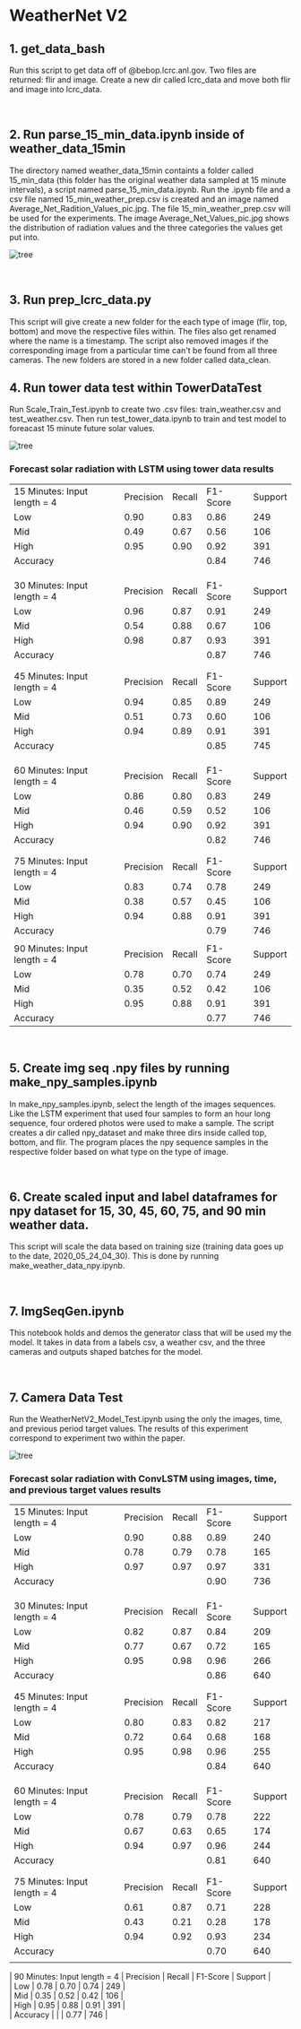 # WeatherNet V2

## 1. get_data_bash
Run this script to get data off of @bebop.lcrc.anl.gov. Two files are returned: flir and image. Create a new dir called lcrc_data and move both flir and image 
into lcrc_data.

<br>

## 2. Run parse_15_min_data.ipynb inside of weather_data_15min
The directory named weather_data_15min containts a folder called 15_min_data (this folder has the original weather data sampled at 15 minute intervals),
a script named parse_15_min_data.ipynb. Run the .ipynb file and a csv file named 15_min_weather_prep.csv is created and an image named Average_Net_Radition_Values_pic.jpg.
The file 15_min_weather_prep.csv will be used for the experiments. The image Average_Net_Values_pic.jpg shows the distribution of radiation values and the
three categories the values get put into.


![tree](WeatherNet_v2_Images/Average_Net_Radiation_Values_pic.jpg)    

<br>

## 3. Run prep_lcrc_data.py
This script will give create a new folder for the each type of image (flir, top, bottom) and move the respective files within. The files also get renamed
where the name is a timestamp. The script also removed images if the corresponding image from a particular time can't be found from all three cameras.
The new folders are stored in a new folder called data_clean.
<br>

## 4. Run tower data test within TowerDataTest 
Run Scale_Train_Test.ipynb to create two .csv files: train_weather.csv and test_weather.csv. Then run test_tower_data.ipynb to train and test model to foreacast 15 minute future solar values.

![tree](WeatherNet_v2_Images/tower_test_data_results.png) 

### Forecast solar radiation with LSTM using tower data results

|                              |           |        |          |         | 
|------------------------------|-----------|--------|----------|---------|
| 15 Minutes: Input length = 4 | Precision | Recall | F1-Score | Support |  
| Low                          | 0.90      | 0.83   | 0.86     | 249     |  
| Mid                          | 0.49      | 0.67   | 0.56     | 106     |  
| High                         | 0.95      | 0.90   | 0.92     | 391     |     
| Accuracy                     |           |        | 0.84     | 746     |  
|                              |           |        |          |         |   
|                              |           |        |          |         |    
|                              |           |        |          |         |     
| 30 Minutes: Input length = 4 | Precision | Recall | F1-Score | Support |     
| Low                          | 0.96      | 0.87   | 0.91     | 249     |     
| Mid                          | 0.54      | 0.88   | 0.67     | 106     |     
| High                         | 0.98      | 0.87   | 0.93     | 391     |     
| Accuracy                     |           |        | 0.87     | 746     |     
|                              |           |        |          |         |     
|                              |           |        |          |         |     
| 45 Minutes: Input length = 4 | Precision | Recall | F1-Score | Support |     
| Low                          | 0.94      | 0.85   | 0.89     | 249     |     
| Mid                          | 0.51      | 0.73   | 0.60     | 106     |     
| High                         | 0.94      | 0.89   | 0.91     | 391     |     
| Accuracy                     |           |        | 0.85     | 745     |     
|                              |           |        |          |         |     
|                              |           |        |          |         |     
|                              |           |        |          |         |     
| 60 Minutes: Input length = 4 | Precision | Recall | F1-Score | Support |    
| Low                          | 0.86      | 0.80   | 0.83     | 249     |     
| Mid                          | 0.46      | 0.59   | 0.52     | 106     |     
| High                         | 0.94      | 0.90   | 0.92     | 391     |     
| Accuracy                     |           |        | 0.82     | 746     |     
|                              |           |        |          |         |     
|                              |           |        |          |         |     
| 75 Minutes: Input length = 4 | Precision | Recall | F1-Score | Support |    
| Low                          | 0.83      | 0.74   | 0.78     | 249     |     
| Mid                          | 0.38      | 0.57   | 0.45     | 106     |     
| High                         | 0.94      | 0.88   | 0.91     | 391     |     
| Accuracy                     |           |        | 0.79     | 746     |     
|                              |           |        |          |         |     
| 90 Minutes: Input length = 4 | Precision | Recall | F1-Score | Support |     
| Low                          | 0.78      | 0.70   | 0.74     | 249     |     
| Mid                          | 0.35      | 0.52   | 0.42     | 106     |     
| High                         | 0.95      | 0.88   | 0.91     | 391     |     
| Accuracy                     |           |        | 0.77     | 746     |     


<br>

## 5. Create img seq .npy files by running make_npy_samples.ipynb
In make_npy_samples.ipynb, select the length of the images sequences. Like the LSTM experiment that used four samples to form an hour long sequence, four ordered photos were used to make a sample. The script creates a dir called npy_dataset and make three dirs inside called top, bottom, and flir. The program places the npy sequence samples in the respective folder based on what type on the type of image.

<br>

## 6. Create scaled input and label dataframes for npy dataset for 15, 30, 45, 60, 75, and 90 min weather data.
This script will scale the data based on training size (training data goes up to the date, 2020_05_24_04_30). This is done by running make_weather_data_npy.ipynb.

<br> 

## 7. ImgSeqGen.ipynb
This notebook holds and demos the generator class that will be used my the model. It takes in data from a labels csv, a weather csv, and the three cameras and outputs shaped batches for the model.

<br>


## 7. Camera Data Test 
Run the WeatherNetV2_Model_Test.ipynb using the only the images, time, and previous period target values. The results of this experiment correspond to experiment two within the paper.

![tree](WeatherNet_v2_Images/WeatherNet_model.png) 


### Forecast solar radiation with ConvLSTM using images, time, and previous target values results

|                              |           |        |          |         | 
|------------------------------|-----------|--------|----------|---------|
| 15 Minutes: Input length = 4 | Precision | Recall | F1-Score | Support |  
| Low                          | 0.90      | 0.88   | 0.89     | 240     |  
| Mid                          | 0.78      | 0.79   | 0.78     | 165     |  
| High                         | 0.97      | 0.97   | 0.97     | 331     |     
| Accuracy                     |           |        | 0.90     | 736     |  
|                              |           |        |          |         |   
|                              |           |        |          |         |    
|                              |           |        |          |         |     
| 30 Minutes: Input length = 4 | Precision | Recall | F1-Score | Support |     
| Low                          | 0.82      | 0.87   | 0.84     | 209     |     
| Mid                          | 0.77      | 0.67   | 0.72     | 165     |     
| High                         | 0.95      | 0.98   | 0.96     | 266     |     
| Accuracy                     |           |        | 0.86     | 640     |   
|                              |           |        |          |         |     
|                              |           |        |          |         |     
| 45 Minutes: Input length = 4 | Precision | Recall | F1-Score | Support |     
| Low                          | 0.80      | 0.83   | 0.82     | 217     |     
| Mid                          | 0.72      | 0.64   | 0.68     | 168     |     
| High                         | 0.95      | 0.98   | 0.96     | 255     |     
| Accuracy                     |           |        | 0.84     | 640     |     
|                              |           |        |          |         |     
|                              |           |        |          |         | 
|                              |           |        |          |         |     
| 60 Minutes: Input length = 4 | Precision | Recall | F1-Score | Support |    
| Low                          | 0.78      | 0.79   | 0.78     | 222     |     
| Mid                          | 0.67      | 0.63   | 0.65     | 174     |     
| High                         | 0.94      | 0.97   | 0.96     | 244     |     
| Accuracy                     |           |        | 0.81     | 640     |     
|                              |           |        |          |         |     
|                              |           |        |          |         |   
| 75 Minutes: Input length = 4 | Precision | Recall | F1-Score | Support |    
| Low                          | 0.61      | 0.87   | 0.71     | 228     |     
| Mid                          | 0.43      | 0.21   | 0.28     | 178     |     
| High                         | 0.94      | 0.92   | 0.93     | 234     |     
| Accuracy                     |           |        | 0.70     | 640     |     
|                              |           |        |          |         |     


| 90 Minutes: Input length = 4 | Precision | Recall | F1-Score | Support |     
| Low                          | 0.78      | 0.70   | 0.74     | 249     |     
| Mid                          | 0.35      | 0.52   | 0.42     | 106     |     
| High                         | 0.95      | 0.88   | 0.91     | 391     |     
| Accuracy                     |           |        | 0.77     | 746     | 







